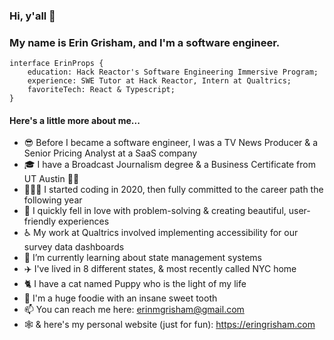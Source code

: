 ### Hi, y'all 👋

### My name is Erin Grisham, and I'm a software engineer. 

    interface ErinProps {
        education: Hack Reactor's Software Engineering Immersive Program;
        experience: SWE Tutor at Hack Reactor, Intern at Qualtrics;
        favoriteTech: React & Typescript;
    }

#### Here's a little more about me...
- 😎  Before I became a software engineer, I was a TV News Producer & a Senior Pricing Analyst at a SaaS company
- 🎓  I have a Broadcast Journalism degree & a Business Certificate from UT Austin 🤘🏼
- 🏃🏼‍♀️  I started coding in 2020, then fully committed to the career path the following year
- 💖  I quickly fell in love with problem-solving & creating beautiful, user-friendly experiences
- ♿️  My work at Qualtrics involved implementing accessibility for our survey data dashboards
- 🌱  I’m currently learning about state management systems
- ✈️  I've lived in 8 different states, & most recently called NYC home
- 🐈  I have a cat named Puppy who is the light of my life
- 🍩  I'm a huge foodie with an insane sweet tooth
- 📫  You can reach me here: erinmgrisham@gmail.com
- 🕸  & here's my personal website (just for fun): https://eringrisham.com
